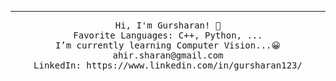 
 <hr></hr>
<p align="center">
  <samp>
    Hi, I'm Gursharan! 👋 <br>
    Favorite Languages: C++, Python, ... <br>
    I’m currently learning Computer Vision...😀  <br>
    ahir.sharan@gmail.com <br>
    LinkedIn: https://www.linkedin.com/in/gursharan123/ <br>
  </samp>
</p>


